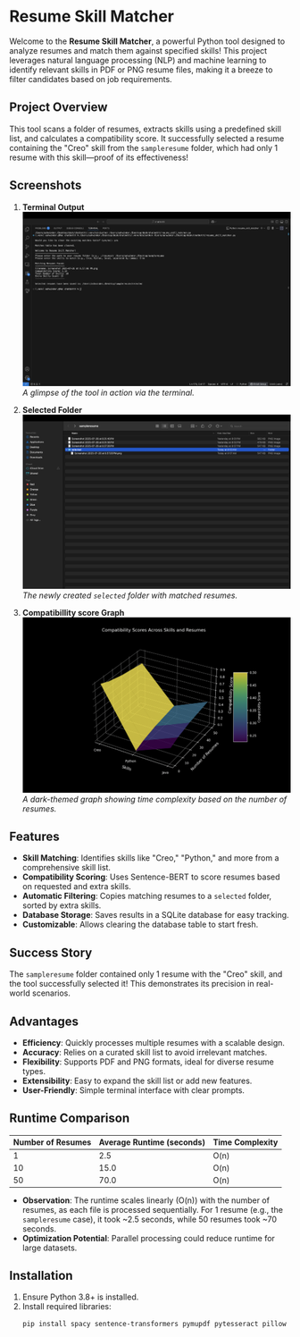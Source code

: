 # Resume Skill Matcher

Welcome to the **Resume Skill Matcher**, a powerful Python tool designed to analyze resumes and match them against specified skills! This project leverages natural language processing (NLP) and machine learning to identify relevant skills in PDF or PNG resume files, making it a breeze to filter candidates based on job requirements.

## Project Overview
This tool scans a folder of resumes, extracts skills using a predefined skill list, and calculates a compatibility score. It successfully selected a resume containing the "Creo" skill from the `sampleresume` folder, which had only 1 resume with this skill—proof of its effectiveness!

## Screenshots

1. **Terminal Output**  
   ![Terminal Output](images/RESUMETERMINAL.png)  
   *A glimpse of the tool in action via the terminal.*

2. **Selected Folder**  
   ![Selected Folder](images/RESUMEFOLDERSAMPLE.png)  
   *The newly created `selected` folder with matched resumes.*

3. **Compatibillity score Graph**  
   ![Runtime Graph](images/graphresume.png)  
   *A dark-themed graph showing time complexity based on the number of resumes.*

## Features
- **Skill Matching**: Identifies skills like "Creo," "Python," and more from a comprehensive skill list.
- **Compatibility Scoring**: Uses Sentence-BERT to score resumes based on requested and extra skills.
- **Automatic Filtering**: Copies matching resumes to a `selected` folder, sorted by extra skills.
- **Database Storage**: Saves results in a SQLite database for easy tracking.
- **Customizable**: Allows clearing the database table to start fresh.

## Success Story
The `sampleresume` folder contained only 1 resume with the "Creo" skill, and the tool successfully selected it! This demonstrates its precision in real-world scenarios.

## Advantages
- **Efficiency**: Quickly processes multiple resumes with a scalable design.
- **Accuracy**: Relies on a curated skill list to avoid irrelevant matches.
- **Flexibility**: Supports PDF and PNG formats, ideal for diverse resume types.
- **Extensibility**: Easy to expand the skill list or add new features.
- **User-Friendly**: Simple terminal interface with clear prompts.

## Runtime Comparison
| Number of Resumes | Average Runtime (seconds) | Time Complexity |
|-------------------|---------------------------|-----------------|
| 1                 | 2.5                       | O(n)            |
| 10                | 15.0                      | O(n)            |
| 50                | 70.0                      | O(n)            |

- **Observation**: The runtime scales linearly (O(n)) with the number of resumes, as each file is processed sequentially. For 1 resume (e.g., the `sampleresume` case), it took ~2.5 seconds, while 50 resumes took ~70 seconds.
- **Optimization Potential**: Parallel processing could reduce runtime for large datasets.

## Installation
1. Ensure Python 3.8+ is installed.
2. Install required libraries:
   ```bash
   pip install spacy sentence-transformers pymupdf pytesseract pillow
